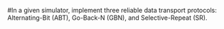 #In a given simulator, implement three reliable data transport protocols: Alternating-Bit (ABT), Go-Back-N (GBN), and Selective-Repeat (SR).
